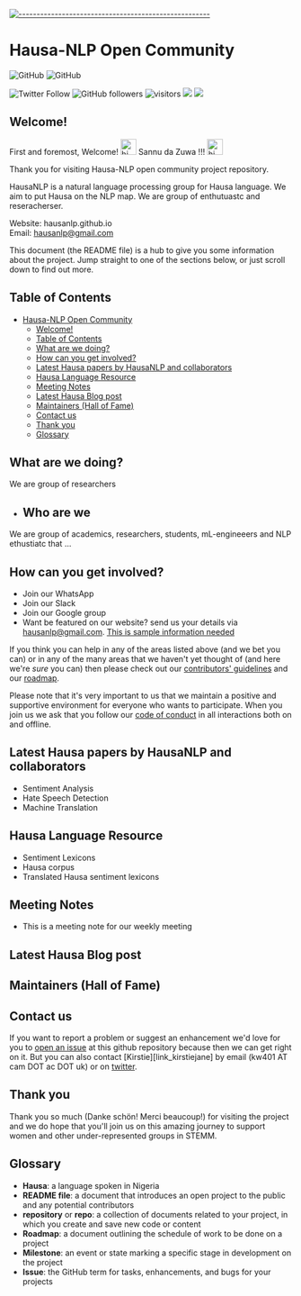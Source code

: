 <!-- ⚠️ This README has been generated from the file(s) "blueprint.md" ⚠️-->
[![-----------------------------------------------------](https://raw.githubusercontent.com/andreasbm/readme/master/assets/lines/colored.png)](#hausa-nlp)

# Hausa-NLP  Open Community


![GitHub](https://img.shields.io/github/license/hausaNLP/HausaNLP)
![GitHub](https://img.shields.io/badge/license-CCBY-yellow)



![Twitter Follow](https://img.shields.io/twitter/follow/hausanlp?label=follow&style=social)
![GitHub followers](https://img.shields.io/github/followers/Hausa-NLP?style=social)
![visitors](https://visitor-badge.glitch.me/badge?page_id=Hausa-NLP.Hausa-NLP)
[<img src="https://img.shields.io/badge/chat-on slack-yellow.svg?logo=slack">](https://join.slack.com/t/hausanlp/shared_invite/zt-ndbyv4td-VyhGaGgMPk0c4A2OIBk2mA) 
[<img src="https://img.shields.io/badge/visit-our site-yellow.svg?logo=web">](https://hausanlp.github.io/) 


## Welcome!

First and foremost, Welcome! <img src="https://user-images.githubusercontent.com/1303154/88677602-1635ba80-d120-11ea-84d8-d263ba5fc3c0.gif" width="28px" alt="hi"> Sannu da Zuwa !!! <img src="https://user-images.githubusercontent.com/1303154/88677602-1635ba80-d120-11ea-84d8-d263ba5fc3c0.gif" width="28px" alt="hi"> 

Thank you for visiting Hausa-NLP open community project repository.	

HausaNLP is a natural language processing group for Hausa language. We aim to put Hausa on the NLP map. We are group of enthutuastc and reseracherser. 

Website: hausanlp.github.io   
Email: hausanlp@gmail.com


This document (the README file) is a hub to give you some information about the project. Jump straight to one of the sections below, or just scroll down to find out more.

## Table of Contents

- [Hausa-NLP  Open Community](#hausa-nlp--open-community)
  - [Welcome!](#welcome)
  - [Table of Contents](#table-of-contents)
  - [What are we doing?](#what-are-we-doing)
  - [How can you get involved?](#how-can-you-get-involved)
  - [Latest Hausa papers by HausaNLP and collaborators](#latest-hausa-papers-by-hausanlp-and-collaborators)
  - [Hausa Language Resource](#hausa-language-resource)
  - [Meeting Notes](#meeting-notes)
  - [Latest Hausa Blog post](#latest-hausa-blog-post)
  - [Maintainers (Hall of Fame)](#maintainers-hall-of-fame)
  - [Contact us](#contact-us)
  - [Thank you](#thank-you)
  - [Glossary](#glossary)
  

## What are we doing?

We are group of researchers 


- ## Who are we

We are group of academics, researchers, students, mL-engineeers and NLP ethustiatc that ...

## How can you get involved?

   - Join our WhatsApp
   - Join  our Slack
   - Join our Google group
   - Want be featured on our website? send us your details via hausanlp@gmail.com. [This is sample information needed](https://hausanlp.github.io/author/ibrahim-said-ahmad/)


If you think you can help in any of the areas listed above (and we bet you can) or in any of the many areas that we haven't yet thought of (and here we're *sure* you can) then please check out our [contributors' guidelines](CONTRIBUTING.md) and our [roadmap](../../issues/1).

Please note that it's very important to us that we maintain a positive and supportive environment for everyone who wants to participate. When you join us we ask that you follow our [code of conduct](CODE_OF_CONDUCT.md) in all interactions both on and offline.


## Latest Hausa papers by HausaNLP and collaborators

 - Sentiment Analysis
 - Hate Speech Detection
 - Machine Translation

## Hausa Language Resource

   - Sentiment Lexicons
   - Hausa corpus
   - Translated Hausa sentiment lexicons 
  

## Meeting Notes 

   - This is a meeting note for our weekly meeting

## Latest Hausa Blog post


## Maintainers (Hall of Fame)


## Contact us

If you want to report a problem or suggest an enhancement we'd love for you to [open an issue](../../issues) at this github repository because then we can get right on it. But you can also contact [Kirstie][link_kirstiejane] by email (kw401 AT cam DOT ac DOT uk) or on [twitter](https://twitter.com/kirstie_j).

## Thank you

Thank you so much (Danke schön! Merci beaucoup!) for visiting the project and we do hope that you'll join us on this amazing journey to support women and other under-represented groups in STEMM.

## Glossary

* **Hausa**:  a language spoken in Nigeria
* **README file**: a document that introduces an open project to the public and any potential contributors
* **repository** or **repo**: a collection of documents related to your project, in which you create and save new code or content
* **Roadmap**: a document outlining the schedule of work to be done on a project
* **Milestone**: an event or state marking a specific stage in development on the project
* **Issue**: the GitHub term for tasks, enhancements, and bugs for your projects






